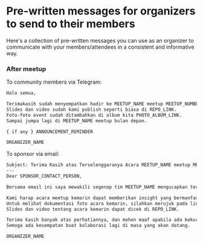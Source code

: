 # Pre-written messages for organizers to send to their members

Here's a collection of pre-written messages you can use as an organizer to communicate with your
members/attendees in a consistent and informative way.

### After meetup

To community members via Telegram:
```txt
Halo semua,

Terimakasih sudah menyempatkan hadir ke MEETUP_NAME meetup MEETUP_NUMBER di VENUE.
Slides dan video sudah kami publish seperti biasa di REPO_LINK.
Foto-foto event sudah ditambahkan di album kita PHOTO_ALBUM_LINK.
Sampai jumpa lagi di MEETUP_NAME meetup bulan depan.

{ if any } ANNOUNCEMENT_REMINDER

ORGANIZER_NAME
```

To sponsor via email:
```txt
Subject: Terima Kasih atas Terselenggaranya Acara MEETUP_NAME meetup MEETUP_NUMBER
---
Dear SPONSOR_CONTACT_PERSON,

Bersama email ini saya mewakili segenap tim MEETUP_NAME mengucapkan terima kasih banyak atas kerja sama untuk kolaborasi meetup event dengan tema MEETUP_TITLE di VENUE. 

Kami harap acara meetup kemarin dapat memberikan insight yang bermanfaat bagi peserta sekaligus mendukung ekosistem IT di Indonesia.
Untuk melihat dokumentasi foto acara kemarin, silahkan merujuk pada link berikut: PHOTO_ALBUM_LINK
Slides dan video tentang acara kemarin dapat dicek di REPO_LINK.

Terima kasih banyak atas perhatiannya, dan mohon maaf apabila ada kekurangan dan kesalahan dari tim MEETUP_NAME.
Semoga ada kesempatan buat kolaborasi lagi di masa yang akan datang.

ORGANIZER_NAME
```
